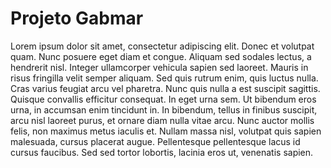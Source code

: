 # Projeto Gabmar

Lorem ipsum dolor sit amet, consectetur adipiscing elit. Donec et volutpat quam. Nunc posuere eget diam et congue. Aliquam sed sodales lectus, a hendrerit nisl. Integer ullamcorper vehicula sapien sed laoreet. Mauris in risus fringilla velit semper aliquam. Sed quis rutrum enim, quis luctus nulla. Cras varius feugiat arcu vel pharetra. Nunc quis nulla a est suscipit sagittis. Quisque convallis efficitur consequat. In eget urna sem. Ut bibendum eros urna, in accumsan enim tincidunt in. In bibendum, tellus in finibus suscipit, arcu nisl laoreet purus, et ornare diam nulla vitae arcu. Nunc auctor mollis felis, non maximus metus iaculis et. Nullam massa nisl, volutpat quis sapien malesuada, cursus placerat augue. Pellentesque pellentesque lacus id cursus faucibus. Sed sed tortor lobortis, lacinia eros ut, venenatis sapien.
